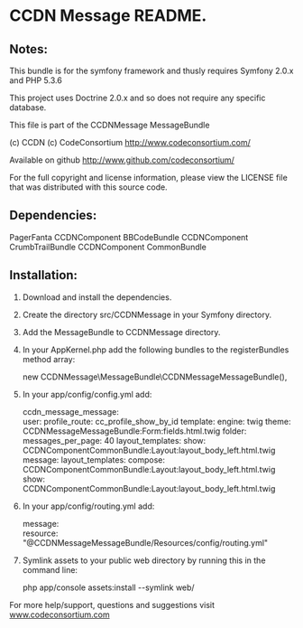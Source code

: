 CCDN Message README.
==================


Notes:  
------
  
This bundle is for the symfony framework and thusly requires Symfony 2.0.x and PHP 5.3.6
  
This project uses Doctrine 2.0.x and so does not require any specific database.
  

This file is part of the CCDNMessage MessageBundle

(c) CCDN (c) CodeConsortium <http://www.codeconsortium.com/> 

Available on github <http://www.github.com/codeconsortium/>

For the full copyright and license information, please view the LICENSE
file that was distributed with this source code.

Dependencies:
-------------

PagerFanta
CCDNComponent BBCodeBundle
CCDNComponent CrumbTrailBundle
CCDNComponent CommonBundle
	  
Installation:
-------------

1) Download and install the dependencies.
    
2) Create the directory src/CCDNMessage in your Symfony directory.
  
3) Add the MessageBundle to CCDNMessage directory.  

4) In your AppKernel.php add the following bundles to the registerBundles method array:  

	new CCDNMessage\MessageBundle\CCDNMessageMessageBundle(),    
	  
5) In your app/config/config.yml add:    

	ccdn_message_message:  
	    user:
	        profile_route: cc_profile_show_by_id
	    template:
	        engine: twig
	        theme: CCDNMessageMessageBundle:Form:fields.html.twig
	    folder:
	        messages_per_page: 40
	        layout_templates:
	            show: CCDNComponentCommonBundle:Layout:layout_body_left.html.twig
	    message:
	        layout_templates:
	            compose: CCDNComponentCommonBundle:Layout:layout_body_left.html.twig
	            show: CCDNComponentCommonBundle:Layout:layout_body_left.html.twig


6) In your app/config/routing.yml add:  

	message:  
	    resource: "@CCDNMessageMessageBundle/Resources/config/routing.yml"  

7) Symlink assets to your public web directory by running this in the command line:

	php app/console assets:install --symlink web/

For more help/support, questions and suggestions visit www.codeconsortium.com
